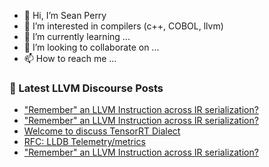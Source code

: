 - 👋 Hi, I’m Sean Perry
- 👀 I’m interested in compilers (c++, COBOL, llvm)
- 🌱 I’m currently learning ...
- 💞️ I’m looking to collaborate on ...
- 📫 How to reach me ...

<!---
s66perry/s66perry is a ✨ special ✨ repository because its `README.md` (this file) appears on your GitHub profile.
You can click the Preview link to take a look at your changes.
--->
### 📕 Latest LLVM Discourse Posts

<!-- DISCOURSE-LLVM:START -->
- [&quot;Remember&quot; an LLVM Instruction across IR serialization?](https://discourse.llvm.org/t/remember-an-llvm-instruction-across-ir-serialization/64687#post_5)
- [&quot;Remember&quot; an LLVM Instruction across IR serialization?](https://discourse.llvm.org/t/remember-an-llvm-instruction-across-ir-serialization/64687#post_4)
- [Welcome to discuss TensorRT Dialect](https://discourse.llvm.org/t/welcome-to-discuss-tensorrt-dialect/64656#post_5)
- [RFC: LLDB Telemetry/metrics](https://discourse.llvm.org/t/rfc-lldb-telemetry-metrics/64588#post_8)
- [&quot;Remember&quot; an LLVM Instruction across IR serialization?](https://discourse.llvm.org/t/remember-an-llvm-instruction-across-ir-serialization/64687#post_3)
<!-- DISCOURSE-LLVM:END -->
